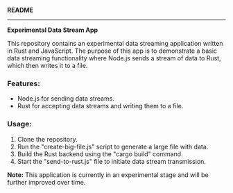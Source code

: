**README**

---

**Experimental Data Stream App**

This repository contains an experimental data streaming application written in Rust and JavaScript. The purpose of this app is to demonstrate a basic data streaming functionality where Node.js sends a stream of data to Rust, which then writes it to a file.

### Features:
- Node.js for sending data streams.
- Rust for accepting data streams and writing them to a file.

### Usage:
1. Clone the repository.
2. Run the "create-big-file.js" script to generate a large file with data.
3. Build the Rust backend using the "cargo build" command.
4. Start the "send-to-rust.js" file to initiate data stream transmission.

**Note:** This application is currently in an experimental stage and will be further improved over time.
